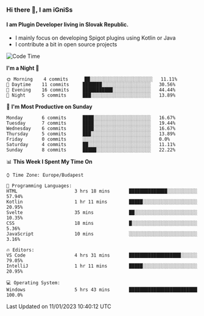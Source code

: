 ### Hi there 👋, I am iGniSs

#### I am Plugin Developer living in Slovak Republic.
- I mainly focus on developing Spigot plugins using Kotlin or Java
- I contribute a bit in open source projects

<!--START_SECTION:waka-->
![Code Time](http://img.shields.io/badge/Code%20Time-1%2C006%20hrs%2058%20mins-blue)

**I'm a Night 🦉** 

```text
🌞 Morning    4 commits      ██░░░░░░░░░░░░░░░░░░░░░░░   11.11% 
🌆 Daytime    11 commits     ███████░░░░░░░░░░░░░░░░░░   30.56% 
🌃 Evening    16 commits     ███████████░░░░░░░░░░░░░░   44.44% 
🌙 Night      5 commits      ███░░░░░░░░░░░░░░░░░░░░░░   13.89%

```
📅 **I'm Most Productive on Sunday** 

```text
Monday       6 commits      ████░░░░░░░░░░░░░░░░░░░░░   16.67% 
Tuesday      7 commits      ████░░░░░░░░░░░░░░░░░░░░░   19.44% 
Wednesday    6 commits      ████░░░░░░░░░░░░░░░░░░░░░   16.67% 
Thursday     5 commits      ███░░░░░░░░░░░░░░░░░░░░░░   13.89% 
Friday       0 commits      ░░░░░░░░░░░░░░░░░░░░░░░░░   0.0% 
Saturday     4 commits      ██░░░░░░░░░░░░░░░░░░░░░░░   11.11% 
Sunday       8 commits      █████░░░░░░░░░░░░░░░░░░░░   22.22%

```


📊 **This Week I Spent My Time On** 

```text
⌚︎ Time Zone: Europe/Budapest

💬 Programming Languages: 
HTML                     3 hrs 18 mins       ██████████████░░░░░░░░░░░   57.94% 
Kotlin                   1 hr 11 mins        █████░░░░░░░░░░░░░░░░░░░░   20.95% 
Svelte                   35 mins             ██░░░░░░░░░░░░░░░░░░░░░░░   10.35% 
CSS                      18 mins             █░░░░░░░░░░░░░░░░░░░░░░░░   5.36% 
JavaScript               10 mins             ░░░░░░░░░░░░░░░░░░░░░░░░░   3.16%

🔥 Editors: 
VS Code                  4 hrs 31 mins       ███████████████████░░░░░░   79.05% 
IntelliJ                 1 hr 11 mins        █████░░░░░░░░░░░░░░░░░░░░   20.95%

💻 Operating System: 
Windows                  5 hrs 43 mins       █████████████████████████   100.0%

```


 Last Updated on 11/01/2023 10:40:12 UTC
<!--END_SECTION:waka-->